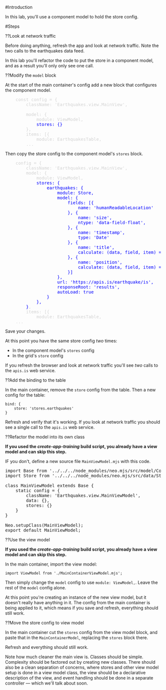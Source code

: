 #Introduction

In this lab, you'll use a component model to hold the store config.

#Steps

??Look at network traffic 

Before doing anything, refresh the app and look at network traffic. Note the two 
calls to the earthquakes data feed. 

In this lab you'll refactor the code to put the store in a component model, 
and as a result you'll only only see one call.

??Modify the `model` block

At the start of the main container's config add a new block that 
configures the component model. 

<pre style="color:lightgray;">
    const config = {
        className: 'Earthquakes.view.MainView',

        model: {
            module: ViewModel,
            <span style="color:blue;">stores: {}</span>
        },
        items: [{
            module: EarthquakesTable,
        ...
</pre>

Then copy the store config to the component model's `stores` block.

<pre style="color:lightgray;">
    config = {
        className: 'Earthquakes.view.MainView',
        model: {
            module: ViewModel,
            <span style="color:blue;">stores: {
                earthquakes: {
                    module: Store,
                    model: {
                        fields: [{
                            name: 'humanReadableLocation'
                        }, {
                            name: 'size',
                            ntype: 'data-field-float',
                        }, {
                            name: 'timestamp',
                            type: 'Date'
                        }, {
                            name: 'title',
                            calculate: (data, field, item) => item.humanReadableLocation
                        }, {
                            name: 'position',
                            calculate: (data, field, item) => ({ lat: item.latitude, lng: item.longitude })
                        }]
                    },
                    url: 'https://apis.is/earthquake/is',
                    responseRoot: 'results',
                    autoLoad: true
                }
            },
        }</span>,
        items: [{
            module: EarthquakesTable,
    ...
</pre>

Save your changes.

At this point you have the same store config _two_ times: 
- In the component model's `stores` config
- In the grid's `store` config

If you refresh the browser and look at network traffic you'll see
_two_ calls to the `apis.is` web service.

??Add the binding to the table

In the main container, remove the `store` config from the table.
Then a new config for the table:

    bind: {
        store: 'stores.earthquakes'
    }

Refresh and verify that it's working. If you look at network traffic you should
see a single call to the `apis.is` web service.

??Refactor the model into its own class

**If you used the _create-app-training_ build script, you already have a view model
and can skip this step.**

IF you don't, define a new source file `MainViewModel.mjs` with this code.

<pre class="runnable text readonly">
import Base from '../../../node_modules/neo.mjs/src/model/Component.mjs';
import Store from '../../../node_modules/neo.mjs/src/data/Store.mjs';

class MainViewModel extends Base {
    static config = {
        className: 'Earthquakes.view.MainViewModel',
        data: {},
        stores: {}
    }
}

Neo.setupClass(MainViewModel);
export default MainViewModel;
</pre>

??Use the view model

**If you used the _create-app-training_ build script, you already have a view model
and can skip this step.**

In the main container, import the view model:

    import ViewModel from './MainContainerViewModel.mjs';

Then simply change the `model` config to use `module: ViewModel,`.
Leave the rest of the `model` config alone.

At this point you're creating an instance of the new view model, but it 
doesn't really have anything in it. The config from the main container 
is being applied to it, which means if you save and refresh, everything
should still work.

??Move the store config to view model

In the main container cut the `stores` config from the view model block, 
and paste that in the `MainContainerModel`, replacing the `stores` block there.

Refresh and everything should still work.

Note how much cleaner the main view is. Classes should be simple. Complexity
should be factored out by creating new classes. There should also be a clean
separation of concerns, where stores and other view model setup is done in
a view model class, the view should be a declarative description of the view,
and event handling should be done in a separate controller &mdash; which we'll talk about soon.
